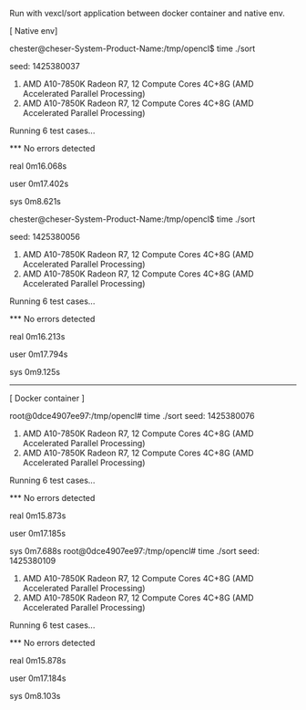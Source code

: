 Run with vexcl/sort application between docker container and native env.

[ Native env]

chester@cheser-System-Product-Name:/tmp/opencl$ time ./sort

seed: 1425380037
1. AMD A10-7850K Radeon R7, 12 Compute Cores 4C+8G (AMD Accelerated Parallel Processing)
2. AMD A10-7850K Radeon R7, 12 Compute Cores 4C+8G (AMD Accelerated Parallel Processing)

Running 6 test cases...

*** No errors detected

real    0m16.068s

user    0m17.402s

sys     0m8.621s

chester@cheser-System-Product-Name:/tmp/opencl$ time ./sort

seed: 1425380056
1. AMD A10-7850K Radeon R7, 12 Compute Cores 4C+8G (AMD Accelerated Parallel Processing)
2. AMD A10-7850K Radeon R7, 12 Compute Cores 4C+8G (AMD Accelerated Parallel Processing)

Running 6 test cases...

*** No errors detected

real    0m16.213s

user    0m17.794s

sys     0m9.125s


-----------------------------------

[ Docker container ]

root@0dce4907ee97:/tmp/opencl# time ./sort
seed: 1425380076
1. AMD A10-7850K Radeon R7, 12 Compute Cores 4C+8G (AMD Accelerated Parallel Processing)
2. AMD A10-7850K Radeon R7, 12 Compute Cores 4C+8G (AMD Accelerated Parallel Processing)

Running 6 test cases...

*** No errors detected

real    0m15.873s

user    0m17.185s

sys     0m7.688s
root@0dce4907ee97:/tmp/opencl# time ./sort
seed: 1425380109
1. AMD A10-7850K Radeon R7, 12 Compute Cores 4C+8G (AMD Accelerated Parallel Processing)
2. AMD A10-7850K Radeon R7, 12 Compute Cores 4C+8G (AMD Accelerated Parallel Processing)

Running 6 test cases...

*** No errors detected

real    0m15.878s

user    0m17.184s

sys     0m8.103s


